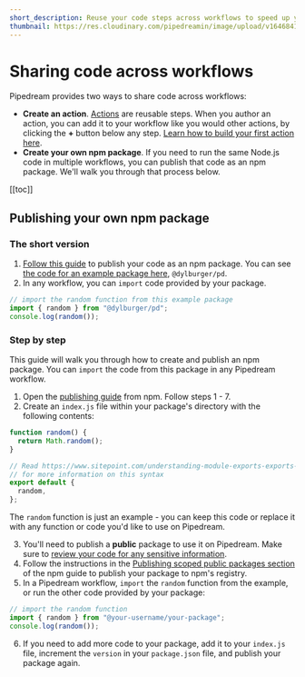 ```yaml
---
short_description: Reuse your code steps across workflows to speed up your solutions development.
thumbnail: https://res.cloudinary.com/pipedreamin/image/upload/v1646841235/docs/icons/icons8-copy-96_dx48fh.png
---
```


# Sharing code across workflows

Pipedream provides two ways to share code across workflows:

- **Create an action**. [Actions](/components/actions/) are reusable steps. When you author an action, you can add it to your workflow like you would other actions, by clicking the **+** button below any step. [Learn how to build your first action here](/components/quickstart/nodejs/actions/).
- **Create your own npm package**. If you need to run the same Node.js code in multiple workflows, you can publish that code as an npm package. We'll walk you through that process below.

[[toc]]

## Publishing your own npm package

### The short version

1. [Follow this guide](https://docs.npmjs.com/creating-and-publishing-scoped-public-packages) to publish your code as an npm package. You can see [the code for an example package here](https://github.com/dylburger/pd), `@dylburger/pd`.
2. In any workflow, you can `import` code provided by your package.

```javascript
// import the random function from this example package
import { random } from "@dylburger/pd";
console.log(random());
```

### Step by step

This guide will walk you through how to create and publish an npm package. You can `import` the code from this package in any Pipedream workflow.

1. Open the [publishing guide](https://docs.npmjs.com/creating-and-publishing-scoped-public-packages) from npm. Follow steps 1 - 7.
2. Create an `index.js` file within your package's directory with the following contents:

```javascript
function random() {
  return Math.random();
}

// Read https://www.sitepoint.com/understanding-module-exports-exports-node-js/
// for more information on this syntax
export default {
  random,
};
```

The `random` function is just an example - you can keep this code or replace it with any function or code you'd like to use on Pipedream.

3. You'll need to publish a **public** package to use it on Pipedream. Make sure to [review your code for any sensitive information](https://docs.npmjs.com/creating-and-publishing-scoped-public-packages#reviewing-package-contents-for-sensitive-or-unnecessary-information).
4. Follow the instructions in the [Publishing scoped public packages section](https://docs.npmjs.com/creating-and-publishing-scoped-public-packages#publishing-scoped-public-packages) of the npm guide to publish your package to npm's registry.
5. In a Pipedream workflow, `import` the `random` function from the example, or run the other code provided by your package:

```javascript
// import the random function
import { random } from "@your-username/your-package";
console.log(random());
```

6. If you need to add more code to your package, add it to your `index.js` file, increment the `version` in your `package.json` file, and publish your package again.

<Footer />
